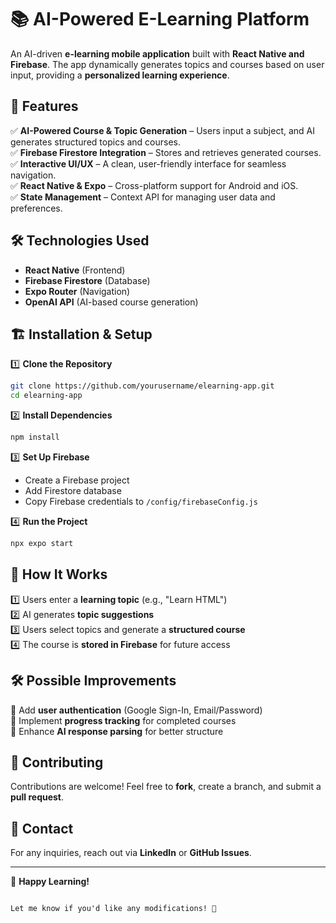 # 📚 AI-Powered E-Learning Platform  

An AI-driven **e-learning mobile application** built with **React Native and Firebase**. The app dynamically generates topics and courses based on user input, providing a **personalized learning experience**.

## 🚀 Features  

✅ **AI-Powered Course & Topic Generation** – Users input a subject, and AI generates structured topics and courses.  
✅ **Firebase Firestore Integration** – Stores and retrieves generated courses.  
✅ **Interactive UI/UX** – A clean, user-friendly interface for seamless navigation.  
✅ **React Native & Expo** – Cross-platform support for Android and iOS.  
✅ **State Management** – Context API for managing user data and preferences.  

## 🛠️ Technologies Used  

- **React Native** (Frontend)  
- **Firebase Firestore** (Database)  
- **Expo Router** (Navigation)  
- **OpenAI API** (AI-based course generation)  



## 🏗️ Installation & Setup  

1️⃣ **Clone the Repository**  
```sh
git clone https://github.com/yourusername/elearning-app.git
cd elearning-app
```

2️⃣ **Install Dependencies**  
```sh
npm install
```

3️⃣ **Set Up Firebase**  
- Create a Firebase project  
- Add Firestore database  
- Copy Firebase credentials to `/config/firebaseConfig.js`

4️⃣ **Run the Project**  
```sh
npx expo start
```

## 📌 How It Works  

1️⃣ Users enter a **learning topic** (e.g., "Learn HTML")  
2️⃣ AI generates **topic suggestions**  
3️⃣ Users select topics and generate a **structured course**  
4️⃣ The course is **stored in Firebase** for future access  

## 🛠️ Possible Improvements  

🔹 Add **user authentication** (Google Sign-In, Email/Password)  
🔹 Implement **progress tracking** for completed courses  
🔹 Enhance **AI response parsing** for better structure  

## 🤝 Contributing  

Contributions are welcome! Feel free to **fork**, create a branch, and submit a **pull request**.

## 📩 Contact  

For any inquiries, reach out via **LinkedIn** or **GitHub Issues**.

---

🎉 **Happy Learning!**
```

Let me know if you'd like any modifications! 🚀
